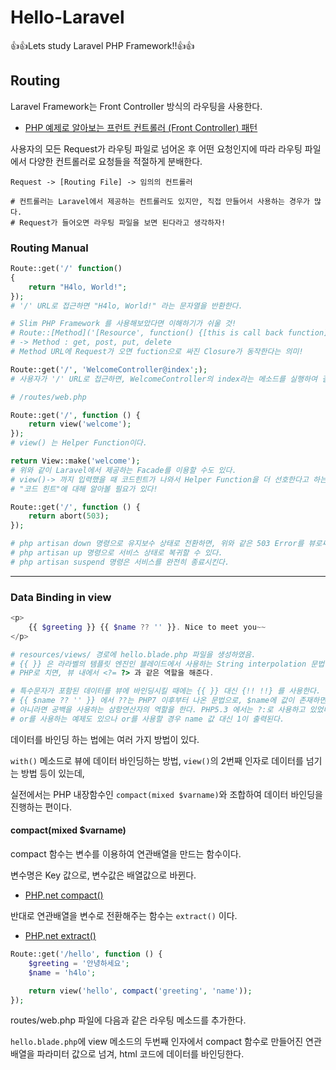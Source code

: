 # Hello-Laravel
👍👍Lets study Laravel PHP Framework!!👍👍

## Routing

Laravel Framework는 Front Controller 방식의 라우팅을 사용한다.

* [PHP 예제로 알아보는 프런트 컨트롤러 (Front Controller) 패턴](https://medium.com/@smartbosslee/php-%EC%98%88%EC%A0%9C%EB%A1%9C-%EC%95%8C%EC%95%84%EB%B3%B4%EB%8A%94-%ED%94%84%EB%9F%B0%ED%8A%B8-%EC%BB%A8%ED%8A%B8%EB%A1%A4%EB%9F%AC-front-controller-%ED%8C%A8%ED%84%B4-c00e9d222963)

사용자의 모든 Request가 라우팅 파일로 넘어온 후 어떤 요청인지에 따라 라우팅 파일에서 다양한 컨트롤러로 요청들을 적절하게 분배한다.

```
Request -> [Routing File] -> 임의의 컨트롤러

# 컨트롤러는 Laravel에서 제공하는 컨트롤러도 있지만, 직접 만들어서 사용하는 경우가 많다.
# Request가 들어오면 라우팅 파일을 보면 된다라고 생각하자!
```

### Routing Manual

```php
Route::get('/' function()
{
    return "H4lo, World!";
});
# '/' URL로 접근하면 "H4lo, World!" 라는 문자열을 반환한다.

# Slim PHP Framework 를 사용해보았다면 이해하기가 쉬울 것!
# Route::[Method]('[Resource', function() {[this is call back function]});
# -> Method : get, post, put, delete
# Method URL에 Request가 오면 fuction으로 싸진 Closure가 동작한다는 의미!

Route::get('/', 'WelcomeController@index';);
# 사용자가 '/' URL로 접근하면, WelcomeController의 index라는 메소드를 실행하여 결과를 반환한다.
```

```php
# /routes/web.php

Route::get('/', function () {
    return view('welcome');
});
# view() 는 Helper Function이다.

return View::make('welcome');
# 위와 같이 Laravel에서 제공하는 Facade를 이용할 수도 있다.
# view()-> 까지 입력했을 때 코드힌트가 나와서 Helper Function을 더 선호한다고 하는데,
# "코드 힌트"에 대해 알아볼 필요가 있다!
```

```php
Route::get('/', function () {
    return abort(503);
});

# php artisan down 명령으로 유지보수 상태로 전환하면, 위와 같은 503 Error를 뷰로써 보여준다.
# php artisan up 명령으로 서비스 상태로 복귀할 수 있다.
# php artisan suspend 명령은 서비스를 완전히 종료시킨다.
```

---

### Data Binding in view

```php
<p>
    {{ $greeting }} {{ $name ?? '' }}. Nice to meet you~~
</p>

# resources/views/ 경로에 hello.blade.php 파일을 생성하였음.
# {{ }} 은 라라벨의 템플릿 엔진인 블레이드에서 사용하는 String interpolation 문법이다.
# PHP로 치면, 뷰 내에서 <?= ?> 과 같은 역할을 해준다.

# 특수문자가 포함된 데이터를 뷰에 바인딩시킬 때에는 {{ }} 대신 {!! !!} 를 사용한다.
# {{ $name ?? '' }} 에서 ??는 PHP7 이후부터 나온 문법으로, $name에 값이 존재하면 $name을,
# 아니라면 공백을 사용하는 삼항연산자의 역할을 한다. PHP5.3 에서는 ?:로 사용하고 있었다.
# or를 사용하는 예제도 있으나 or를 사용할 경우 name 값 대신 1이 출력된다.
```

데이터를 바인딩 하는 법에는 여러 가지 방법이 있다.

`with()` 메소드로 뷰에 데이터 바인딩하는 방법, `view()`의 2번째 인자로 데이터를 넘기는 방법 등이 있는데,

실전에서는 PHP 내장함수인 `compact(mixed $varname)`와 조합하여 데이터 바인딩을 진행하는 편이다.

#### compact(mixed $varname)

compact 함수는 변수를 이용하여 연관배열을 만드는 함수이다.

변수명은 Key 값으로, 변수값은 배열값으로 바뀐다.

* [PHP.net compact()](http://php.net/manual/kr/function.compact.php)

반대로 연관배열을 변수로 전환해주는 함수는 `extract()` 이다.

* [PHP.net extract()](http://php.net/manual/kr/function.extract.php)

```php
Route::get('/hello', function () {
    $greeting = '안녕하세요';
    $name = 'h4lo';

    return view('hello', compact('greeting', 'name'));
});
```

routes/web.php 파일에 다음과 같은 라우팅 메소드를 추가한다.

`hello.blade.php`에 view 메소드의 두번째 인자에서 compact 함수로 만들어진 연관배열을 파라미터 값으로 넘겨, html 코드에 데이터를 바인딩한다.

 